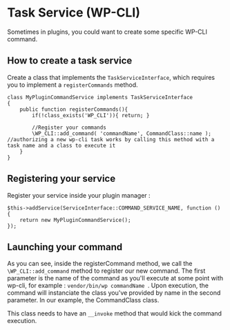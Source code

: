 # Task Service (WP-CLI)

Sometimes in plugins, you could want to create some specific WP-CLI command.

## How to create a task service

Create a class that implements the `TaskServiceInterface`, which requires you to implement a `registerCommands` method.

```
class MyPluginCommandService implements TaskServiceInterface
{
    public function registerCommands(){
        if(!class_exists('WP_CLI')){ return; }
        
        //Register your commands
        \WP_CLI::add_command( 'commandName', CommandClass::name ); //authorizing a new wp-cli task works by calling this method with a task name and a class to execute it
    }
}
```

## Registering your service

Register your service inside your plugin manager : 

```
$this->addService(ServiceInterface::COMMAND_SERVICE_NAME, function () {
    return new MyPluginCommandService();
});
```

## Launching your command

As you can see, inside the registerCommand method, we call the `\WP_CLI::add_command` method to register our new command. The first parameter is the name of the command as you'll execute at some point with wp-cli, for example : `vendor/bin/wp commandName `. Upon execution, the command will instanciate the class you've provided by name in the second parameter. In our example, the CommandClass class.

This class needs to have an `__invoke` method that would kick the command execution.